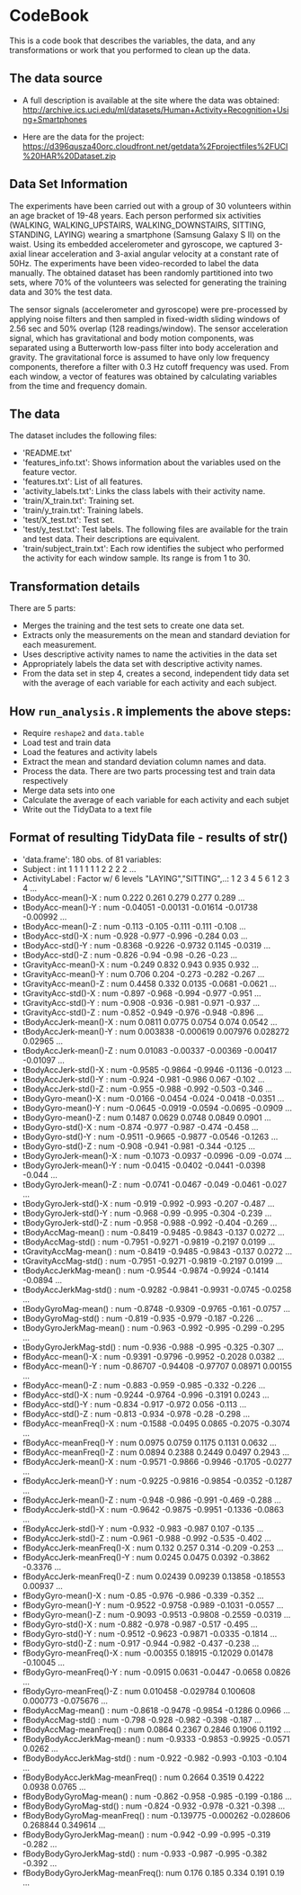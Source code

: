 # CodeBook

This is a code book that describes the variables, the data, and any transformations or work that you performed to clean up the data.

## The data source
* A full description is available at the site where the data was obtained: 
http://archive.ics.uci.edu/ml/datasets/Human+Activity+Recognition+Using+Smartphones 

* Here are the data for the project: 
https://d396qusza40orc.cloudfront.net/getdata%2Fprojectfiles%2FUCI%20HAR%20Dataset.zip 

## Data Set Information
The experiments have been carried out with a group of 30 volunteers within an age bracket of 19-48 years. Each person performed six activities (WALKING, WALKING_UPSTAIRS, WALKING_DOWNSTAIRS, SITTING, STANDING, LAYING) wearing a smartphone (Samsung Galaxy S II) on the waist. Using its embedded accelerometer and gyroscope, we captured 3-axial linear acceleration and 3-axial angular velocity at a constant rate of 50Hz. The experiments have been video-recorded to label the data manually. The obtained dataset has been randomly partitioned into two sets, where 70% of the volunteers was selected for generating the training data and 30% the test data. 

The sensor signals (accelerometer and gyroscope) were pre-processed by applying noise filters and then sampled in fixed-width sliding windows of 2.56 sec and 50% overlap (128 readings/window). The sensor acceleration signal, which has gravitational and body motion components, was separated using a Butterworth low-pass filter into body acceleration and gravity. The gravitational force is assumed to have only low frequency components, therefore a filter with 0.3 Hz cutoff frequency was used. From each window, a vector of features was obtained by calculating variables from the time and frequency domain.

## The data
The dataset includes the following files:
* 'README.txt'
* 'features_info.txt': Shows information about the variables used on the feature vector.
* 'features.txt': List of all features.
* 'activity_labels.txt': Links the class labels with their activity name.
* 'train/X_train.txt': Training set.
* 'train/y_train.txt': Training labels.
* 'test/X_test.txt': Test set.
* 'test/y_test.txt': Test labels.
The following files are available for the train and test data. Their descriptions are equivalent. 
* 'train/subject_train.txt': Each row identifies the subject who performed the activity for each window sample. Its range is from 1 to 30. 

## Transformation details
There are 5 parts:
* Merges the training and the test sets to create one data set.
* Extracts only the measurements on the mean and standard deviation for each measurement.
* Uses descriptive activity names to name the activities in the data set
* Appropriately labels the data set with descriptive activity names.
* From the data set in step 4, creates a second, independent tidy data set with the average of each variable for each activity and each subject.

## How ```run_analysis.R``` implements the above steps:
* Require ```reshape2``` and ```data.table``` 
* Load test and train data
* Load the features and activity labels
* Extract the mean and standard deviation column names and data.
* Process the data. There are two parts processing test and train data respectively
* Merge data sets into one
* Calculate the average of each variable for each activity and each subjet
* Write out the TidyData to a text file

## Format of resulting TidyData file - results of str()
 * 'data.frame':	180 obs. of  81 variables:
 * Subject                        : int  1 1 1 1 1 1 2 2 2 2 ...
 * ActivityLabel                  : Factor w/ 6 levels "LAYING","SITTING",..: 1 2 3 4 5 6 1 2 3 4 ...
 * tBodyAcc-mean()-X              : num  0.222 0.261 0.279 0.277 0.289 ...
 * tBodyAcc-mean()-Y              : num  -0.04051 -0.00131 -0.01614 -0.01738 -0.00992 ...
 * tBodyAcc-mean()-Z              : num  -0.113 -0.105 -0.111 -0.111 -0.108 ...
 * tBodyAcc-std()-X               : num  -0.928 -0.977 -0.996 -0.284 0.03 ...
 * tBodyAcc-std()-Y               : num  -0.8368 -0.9226 -0.9732 0.1145 -0.0319 ...
 * tBodyAcc-std()-Z               : num  -0.826 -0.94 -0.98 -0.26 -0.23 ...
 * tGravityAcc-mean()-X           : num  -0.249 0.832 0.943 0.935 0.932 ...
 * tGravityAcc-mean()-Y           : num  0.706 0.204 -0.273 -0.282 -0.267 ...
 * tGravityAcc-mean()-Z           : num  0.4458 0.332 0.0135 -0.0681 -0.0621 ...
 * tGravityAcc-std()-X            : num  -0.897 -0.968 -0.994 -0.977 -0.951 ...
 * tGravityAcc-std()-Y            : num  -0.908 -0.936 -0.981 -0.971 -0.937 ...
 * tGravityAcc-std()-Z            : num  -0.852 -0.949 -0.976 -0.948 -0.896 ...
 * tBodyAccJerk-mean()-X          : num  0.0811 0.0775 0.0754 0.074 0.0542 ...
 * tBodyAccJerk-mean()-Y          : num  0.003838 -0.000619 0.007976 0.028272 0.02965 ...
 * tBodyAccJerk-mean()-Z          : num  0.01083 -0.00337 -0.00369 -0.00417 -0.01097 ...
 * tBodyAccJerk-std()-X           : num  -0.9585 -0.9864 -0.9946 -0.1136 -0.0123 ...
 * tBodyAccJerk-std()-Y           : num  -0.924 -0.981 -0.986 0.067 -0.102 ...
 * tBodyAccJerk-std()-Z           : num  -0.955 -0.988 -0.992 -0.503 -0.346 ...
 * tBodyGyro-mean()-X             : num  -0.0166 -0.0454 -0.024 -0.0418 -0.0351 ...
 * tBodyGyro-mean()-Y             : num  -0.0645 -0.0919 -0.0594 -0.0695 -0.0909 ...
 * tBodyGyro-mean()-Z             : num  0.1487 0.0629 0.0748 0.0849 0.0901 ...
 * tBodyGyro-std()-X              : num  -0.874 -0.977 -0.987 -0.474 -0.458 ...
 * tBodyGyro-std()-Y              : num  -0.9511 -0.9665 -0.9877 -0.0546 -0.1263 ...
 * tBodyGyro-std()-Z              : num  -0.908 -0.941 -0.981 -0.344 -0.125 ...
 * tBodyGyroJerk-mean()-X         : num  -0.1073 -0.0937 -0.0996 -0.09 -0.074 ...
 * tBodyGyroJerk-mean()-Y         : num  -0.0415 -0.0402 -0.0441 -0.0398 -0.044 ...
 * tBodyGyroJerk-mean()-Z         : num  -0.0741 -0.0467 -0.049 -0.0461 -0.027 ...
 * tBodyGyroJerk-std()-X          : num  -0.919 -0.992 -0.993 -0.207 -0.487 ...
 * tBodyGyroJerk-std()-Y          : num  -0.968 -0.99 -0.995 -0.304 -0.239 ...
 * tBodyGyroJerk-std()-Z          : num  -0.958 -0.988 -0.992 -0.404 -0.269 ...
 * tBodyAccMag-mean()             : num  -0.8419 -0.9485 -0.9843 -0.137 0.0272 ...
 * tBodyAccMag-std()              : num  -0.7951 -0.9271 -0.9819 -0.2197 0.0199 ...
 * tGravityAccMag-mean()          : num  -0.8419 -0.9485 -0.9843 -0.137 0.0272 ...
 * tGravityAccMag-std()           : num  -0.7951 -0.9271 -0.9819 -0.2197 0.0199 ...
 * tBodyAccJerkMag-mean()         : num  -0.9544 -0.9874 -0.9924 -0.1414 -0.0894 ...
 * tBodyAccJerkMag-std()          : num  -0.9282 -0.9841 -0.9931 -0.0745 -0.0258 ...
 * tBodyGyroMag-mean()            : num  -0.8748 -0.9309 -0.9765 -0.161 -0.0757 ...
 * tBodyGyroMag-std()             : num  -0.819 -0.935 -0.979 -0.187 -0.226 ...
 * tBodyGyroJerkMag-mean()        : num  -0.963 -0.992 -0.995 -0.299 -0.295 ...
 * tBodyGyroJerkMag-std()         : num  -0.936 -0.988 -0.995 -0.325 -0.307 ...
 * fBodyAcc-mean()-X              : num  -0.9391 -0.9796 -0.9952 -0.2028 0.0382 ...
 * fBodyAcc-mean()-Y              : num  -0.86707 -0.94408 -0.97707 0.08971 0.00155 ...
 * fBodyAcc-mean()-Z              : num  -0.883 -0.959 -0.985 -0.332 -0.226 ...
 * fBodyAcc-std()-X               : num  -0.9244 -0.9764 -0.996 -0.3191 0.0243 ...
 * fBodyAcc-std()-Y               : num  -0.834 -0.917 -0.972 0.056 -0.113 ...
 * fBodyAcc-std()-Z               : num  -0.813 -0.934 -0.978 -0.28 -0.298 ...
 * fBodyAcc-meanFreq()-X          : num  -0.1588 -0.0495 0.0865 -0.2075 -0.3074 ...
 * fBodyAcc-meanFreq()-Y          : num  0.0975 0.0759 0.1175 0.1131 0.0632 ...
 * fBodyAcc-meanFreq()-Z          : num  0.0894 0.2388 0.2449 0.0497 0.2943 ...
 * fBodyAccJerk-mean()-X          : num  -0.9571 -0.9866 -0.9946 -0.1705 -0.0277 ...
 * fBodyAccJerk-mean()-Y          : num  -0.9225 -0.9816 -0.9854 -0.0352 -0.1287 ...
 * fBodyAccJerk-mean()-Z          : num  -0.948 -0.986 -0.991 -0.469 -0.288 ...
 * fBodyAccJerk-std()-X           : num  -0.9642 -0.9875 -0.9951 -0.1336 -0.0863 ...
 * fBodyAccJerk-std()-Y           : num  -0.932 -0.983 -0.987 0.107 -0.135 ...
 * fBodyAccJerk-std()-Z           : num  -0.961 -0.988 -0.992 -0.535 -0.402 ...
 * fBodyAccJerk-meanFreq()-X      : num  0.132 0.257 0.314 -0.209 -0.253 ...
 * fBodyAccJerk-meanFreq()-Y      : num  0.0245 0.0475 0.0392 -0.3862 -0.3376 ...
 * fBodyAccJerk-meanFreq()-Z      : num  0.02439 0.09239 0.13858 -0.18553 0.00937 ...
 * fBodyGyro-mean()-X             : num  -0.85 -0.976 -0.986 -0.339 -0.352 ...
 * fBodyGyro-mean()-Y             : num  -0.9522 -0.9758 -0.989 -0.1031 -0.0557 ...
 * fBodyGyro-mean()-Z             : num  -0.9093 -0.9513 -0.9808 -0.2559 -0.0319 ...
 * fBodyGyro-std()-X              : num  -0.882 -0.978 -0.987 -0.517 -0.495 ...
 * fBodyGyro-std()-Y              : num  -0.9512 -0.9623 -0.9871 -0.0335 -0.1814 ...
 * fBodyGyro-std()-Z              : num  -0.917 -0.944 -0.982 -0.437 -0.238 ...
 * fBodyGyro-meanFreq()-X         : num  -0.00355 0.18915 -0.12029 0.01478 -0.10045 ...
 * fBodyGyro-meanFreq()-Y         : num  -0.0915 0.0631 -0.0447 -0.0658 0.0826 ...
 * fBodyGyro-meanFreq()-Z         : num  0.010458 -0.029784 0.100608 0.000773 -0.075676 ...
 * fBodyAccMag-mean()             : num  -0.8618 -0.9478 -0.9854 -0.1286 0.0966 ...
 * fBodyAccMag-std()              : num  -0.798 -0.928 -0.982 -0.398 -0.187 ...
 * fBodyAccMag-meanFreq()         : num  0.0864 0.2367 0.2846 0.1906 0.1192 ...
 * fBodyBodyAccJerkMag-mean()     : num  -0.9333 -0.9853 -0.9925 -0.0571 0.0262 ...
 * fBodyBodyAccJerkMag-std()      : num  -0.922 -0.982 -0.993 -0.103 -0.104 ...
 * fBodyBodyAccJerkMag-meanFreq() : num  0.2664 0.3519 0.4222 0.0938 0.0765 ...
 * fBodyBodyGyroMag-mean()        : num  -0.862 -0.958 -0.985 -0.199 -0.186 ...
 * fBodyBodyGyroMag-std()         : num  -0.824 -0.932 -0.978 -0.321 -0.398 ...
 * fBodyBodyGyroMag-meanFreq()    : num  -0.139775 -0.000262 -0.028606 0.268844 0.349614 ...
 * fBodyBodyGyroJerkMag-mean()    : num  -0.942 -0.99 -0.995 -0.319 -0.282 ...
 * fBodyBodyGyroJerkMag-std()     : num  -0.933 -0.987 -0.995 -0.382 -0.392 ...
 * fBodyBodyGyroJerkMag-meanFreq(): num  0.176 0.185 0.334 0.191 0.19 ...